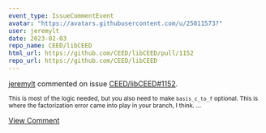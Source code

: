 ```yaml
---
event_type: IssueCommentEvent
avatar: "https://avatars.githubusercontent.com/u/25011573?"
user: jeremylt
date: 2023-02-03
repo_name: CEED/libCEED
html_url: https://github.com/CEED/libCEED/pull/1152
repo_url: https://github.com/CEED/libCEED
---
```


<a href='https://github.com/jeremylt' target='_blank'>jeremylt</a> commented on issue <a href='https://github.com/CEED/libCEED/pull/1152' target='_blank'>CEED/libCEED#1152</a>.

<small>This is most of the logic needed, but you also need to make `basis_c_to_f` optional. This is where the factorization error came into play in your branch, I think....</small>

<a href='https://github.com/CEED/libCEED/pull/1152' target='_blank'>View Comment</a>